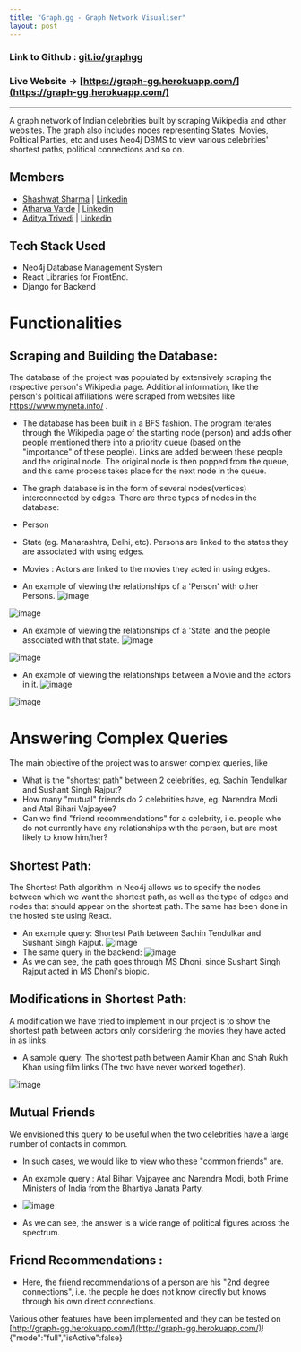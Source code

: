 ```yaml
---
title: "Graph.gg - Graph Network Visualiser"
layout: post
---
```

### Link to Github : [git.io/graphgg](git.io/graphgg)

### Live Website -> [https://graph-gg.herokuapp.com/](https://graph-gg.herokuapp.com/)
<hr>
A graph network of Indian celebrities built by scraping Wikipedia and other websites. The graph also includes nodes representing States, Movies, Political Parties, etc and uses Neo4j DBMS to view various celebrities' shortest paths, political connections and so on. 

## Members
- [Shashwat Sharma](https://github.com/svanazar) | [Linkedin](https://www.linkedin.com/in/shashwat-sharma09/) 
- [Atharva Varde](https://github.com/varde2407) | [Linkedin](https://www.linkedin.com/in/atharva-varde-643a05197/) 
- [Aditya Trivedi](https://github.com/ad1tyat) | [Linkedin](https://www.linkedin.com/in/trivedi-aditya/) 

## Tech Stack Used
- Neo4j Database Management System
- React Libraries for FrontEnd.
- Django for Backend

# Functionalities

## Scraping and Building the Database:
The database of the project was populated by extensively scraping the respective person's Wikipedia page. Additional information, like the person's political affiliations were scraped from websites like https://www.myneta.info/ .
- The database has been built in a BFS fashion. The program iterates through the Wikipedia page of the starting node (person) and adds other people mentioned there into a priority queue (based on the "importance" of these people). Links are added between these people and the original node. The original node is then popped from the queue, and this same process takes place for the next node in the queue.
- The graph database is in the form of several nodes(vertices) interconnected by edges.
There are three types of nodes in the database:
- Person
- State (eg. Maharashtra, Delhi, etc). Persons are linked to the states they are associated with using edges.
- Movies : Actors are linked to the movies they acted in using edges.

- An example of viewing the relationships of a 'Person' with other Persons.
![image](https://user-images.githubusercontent.com/77501632/126132923-6eacf284-e767-4e53-b3da-e49e0d136ac0.png)

![image](https://user-images.githubusercontent.com/77501632/126132891-8598e091-6b59-43c4-bee6-0ff3ae3e27c1.png)

- An example of viewing the relationships of a 'State' and the people associated with that state.
![image](https://user-images.githubusercontent.com/77501632/126133220-98515878-e07f-4485-bc73-fee00c3442f0.png)

![image](https://user-images.githubusercontent.com/77501632/126133176-06c38ab4-9e73-411a-9fdc-a148d56dc3fc.png)

- An example of viewing the relationships between a Movie and the actors in it.
![image](https://user-images.githubusercontent.com/77501632/126133716-60b0e5a8-44ba-4beb-b157-4e40eb932137.png)

![image](https://user-images.githubusercontent.com/77501632/126133682-d621df88-be1e-477d-b7a0-4a28666de0dc.png)

# Answering Complex Queries
The main objective of the project was to answer complex queries, like 
- What is the "shortest path" between 2 celebrities, eg. Sachin Tendulkar and Sushant Singh Rajput?
- How many "mutual" friends do 2 celebrities have, eg. Narendra Modi and Atal Bihari Vajpayee?
- Can we find "friend recommendations" for a celebrity, i.e. people who do not currently have any relationships with the person, but are most likely to know him/her?

## Shortest Path:
 The Shortest Path algorithm in Neo4j allows us to specify the nodes between which we want the shortest path, as well as the type of edges and nodes that should appear on the shortest path.
 The same has been done in the hosted site using React.
 - An example query: Shortest Path between Sachin Tendulkar and Sushant Singh Rajput.
  ![image](https://user-images.githubusercontent.com/77501632/126135748-2b567008-492f-4f9b-952a-fcaf757cf027.png)
- The same query in the backend:
 ![image](https://user-images.githubusercontent.com/77501632/126136157-f9cc4eb8-9074-4a67-bbda-c7ad9a2b8c4a.png)
- As we can see, the path goes through MS Dhoni, since Sushant Singh Rajput acted in MS Dhoni's biopic.

## Modifications in Shortest Path:
 A modification we have tried to implement in our project is to show the shortest path between actors only considering the movies they have acted in as links.
 - A sample query: The shortest path between Aamir Khan and Shah Rukh Khan using film links (The two have never worked together).
 
 ![image](https://user-images.githubusercontent.com/77501632/126136920-7e79f709-53f1-4e8c-bb63-c4e4e1712fad.png)

## Mutual Friends
We envisioned this query to be useful when the two celebrities have a large number of contacts in common.
- In such cases, we would like to view who these "common friends" are.
- An example query : Atal Bihari Vajpayee and Narendra Modi, both Prime Ministers of India from the Bhartiya Janata Party.
- ![image](https://user-images.githubusercontent.com/77501632/126137954-310cb64d-22f9-4782-a09a-87d41f241d2d.png)

- As we can see, the answer is a wide range of political figures across the spectrum.
  
 ## Friend Recommendations :
 - Here, the friend recommendations of a person are his "2nd degree connections", i.e. the people he does not know directly but knows through his own direct connections.
 
 Various other features have been implemented and they can be tested on [http://graph-gg.herokuapp.com/](http://graph-gg.herokuapp.com/)!
{"mode":"full","isActive":false}